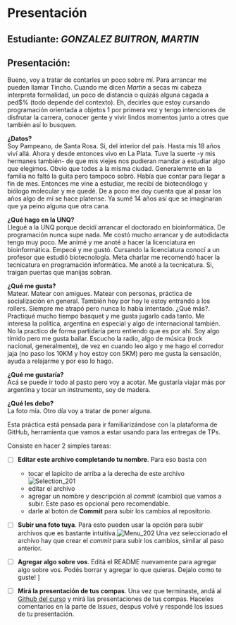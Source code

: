 # Presentación

## Estudiante: _GONZALEZ BUITRON, MARTIN_

## Presentación:
Bueno, voy a tratar de contarles un poco sobre mí. Para arrancar me pueden llamar Tincho. Cuando me dicen _Martín_ a secas mi cabeza interpreta formalidad, un poco de distancia o quizás alguna cagada a ped$% (todo depende del contexto). Eh, decirles que estoy cursando programación orientada a objetos 1 por primera vez y tengo intenciones de disfrutar la carrera, conocer gente y vivir lindos momentos junto a otres que también así lo busquen.

**¿Datos?**  
Soy Pampeano, de Santa Rosa. Si, del interior del país. Hasta mis 18 años viví allá. Ahora y desde entonces vivo en La Plata. Tuve la suerte -y mis hermanes también- de que mis viejes nos pudieran mandar a estudiar algo que elegimos. Obvio que todes a la misma ciudad. Generalemnte en la familia no faltó la guita pero tampoco sobró. Había que contar para llegar a fin de mes. Entonces me vine a estudiar, me recibí de biotecnólogo y biólogo molecular y me quedé. De a poco me doy cuenta que al pasar los años algo de mí se hace platense. Ya sumé 14 años así que se imaginaran que ya peino alguna que otra cana.

**¿Qué hago en la UNQ?**  
Llegué a la UNQ porque decidí arrancar el doctorado en bioinformática. De programación nunca supe nada. Me costó mucho arrancar y de autodidacta tengo muy poco. Me animé y me anoté a hacer la licenciatura en bioinformática. Empecé y me gustó. Cursando la licenciatura conocí a un profesor que estudió biotecnología. Meta charlar me recomendó hacer la tecnicatura en programación informática. Me anoté a la tecnicatura. Si, traigan puertas que manijas sobran.

**¿Qué me gusta?**  
Matear. Matear con amigues. Matear con personas, práctica de socialización en general. También hoy por hoy le estoy entrando a los rollers. Siempre me atrapó pero nunca lo había intentado. ¿Qué más?. Practiqué mucho tiempo basquet y me gusta jugarlo cada tanto. Me interesa la política, argentina en especial y algo de internacional también. No la practico de forma partidaria pero entiendo que es por ahí. Soy algo tímido pero me gusta bailar. Escucho la radio, algo de música (rock nacional, generalmente), de vez en cuando leo algo y me hago el corredor jaja (no paso los 10KM y hoy estoy con 5KM) pero me gusta la sensación, ayuda a relajarme y por eso lo hago.

**¿Qué me gustaría?**  
Acá se puede ir todo al pasto pero voy a acotar. Me gustaría viajar más por argentina y tocar un instrumento, soy de madera.

**¿Qué les debo?**  
La foto mía. Otro día voy a tratar de poner alguna. 


Esta práctica está pensada para ir familiarizándose con la plataforma de GitHub, herramienta que vamos a estar usando para las entregas de TPs.

Consiste en hacer 2 simples tareas:
- [ ] **Editar este archivo completando tu nombre**. Para eso basta con 
  - tocar el lapicito de arriba a la derecha de este archivo ![Selection_201](https://user-images.githubusercontent.com/4098184/89341982-8096af80-d678-11ea-9248-e70dab4b73f7.png)
  - editar el archivo
  - agregar un nombre y descripción al _commit_ (cambio) que vamos a subir. Este paso es opcional pero recomendable.
  - darle al botón de **Commit** para subir los cambios al repositorio.


- [ ] **Subir una foto tuya**. Para esto pueden usar la opción para subir archivos que es bastante intuitiva.![Menu_202](https://user-images.githubusercontent.com/4098184/89341973-7e345580-d678-11ea-9a96-7c117034f81a.png)
Una vez seleccionado el archivo hay que crear el _commit_ para subir los cambios, similar al paso anterior.

- [ ] **Agregar algo sobre vos**. Editá el README nuevamente para agregar algo sobre vos. Podés borrar y agregar lo que quieras. Dejalo como te guste!
]
- [ ] **Mirá la presentación de tus compas**. Una vez que terminaste, andá al [Github del curso](https://github.com/obj1unq) y mirá las presentaciones de tus compas. Haceles comentarios en la parte de _Issues_, despus volvé y respondé los issues de tu presentación.

